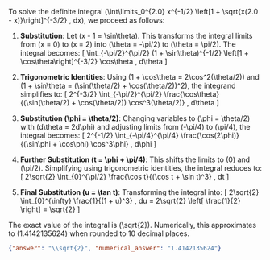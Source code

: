 To solve the definite integral \(\int\limits_0^{2.0} x^{-1/2} \left[1 + \sqrt{x(2.0 - x)}\right]^{-3/2} \, dx\), we proceed as follows:

1. **Substitution**: Let \(x - 1 = \sin\theta\). This transforms the integral limits from \(x = 0\) to \(x = 2\) into \(\theta = -\pi/2\) to \(\theta = \pi/2\). The integral becomes:
   \[
   \int_{-\pi/2}^{\pi/2} (1 + \sin\theta)^{-1/2} \left[1 + \cos\theta\right]^{-3/2} \cos\theta \, d\theta
   \]

2. **Trigonometric Identities**: Using \(1 + \cos\theta = 2\cos^2(\theta/2)\) and \(1 + \sin\theta = (\sin(\theta/2) + \cos(\theta/2))^2\), the integrand simplifies to:
   \[
   2^{-3/2} \int_{-\pi/2}^{\pi/2} \frac{\cos\theta}{(\sin(\theta/2) + \cos(\theta/2)) \cos^3(\theta/2)} \, d\theta
   \]

3. **Substitution \(\phi = \theta/2\)**: Changing variables to \(\phi = \theta/2\) with \(d\theta = 2d\phi\) and adjusting limits from \(-\pi/4\) to \(\pi/4\), the integral becomes:
   \[
   2^{-1/2} \int_{-\pi/4}^{\pi/4} \frac{\cos(2\phi)}{(\sin\phi + \cos\phi) \cos^3\phi} \, d\phi
   \]

4. **Further Substitution \(t = \phi + \pi/4\)**: This shifts the limits to \(0\) and \(\pi/2\). Simplifying using trigonometric identities, the integral reduces to:
   \[
   2\sqrt{2} \int_{0}^{\pi/2} \frac{\cos t}{(\cos t + \sin t)^3} \, dt
   \]

5. **Final Substitution \(u = \tan t\)**: Transforming the integral into:
   \[
   2\sqrt{2} \int_{0}^{\infty} \frac{1}{(1 + u)^3} \, du = 2\sqrt{2} \left[ \frac{1}{2} \right] = \sqrt{2}
   \]

The exact value of the integral is \(\sqrt{2}\). Numerically, this approximates to \(1.4142135624\) when rounded to 10 decimal places.

```json
{"answer": "\\sqrt{2}", "numerical_answer": "1.4142135624"}
```